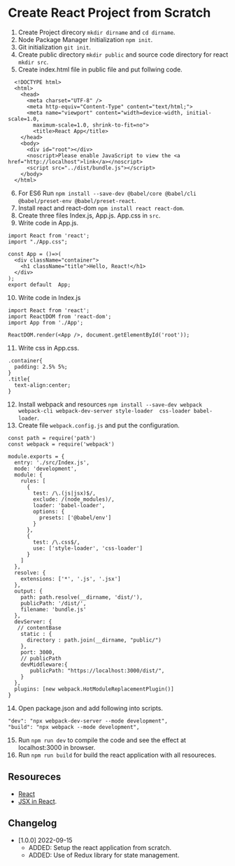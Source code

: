 # Create React Project from Scratch

  1. Create Project direcory `mkdir dirname` and `cd dirname`.
  2. Node Package Manager Initialization `npm init`.
  3. Git initialization `git init`.
  4. Create public directory `mkdir public` and source code directory for react `mkdir src`.
  5. Create index.html file in public file and put follwing code.

```
  <!DOCTYPE html>
  <html>
    <head>
      <meta charset="UTF-8" />
      <meta http-equiv="Content-Type" content="text/html;">
      <meta name="viewport" content="width=device-width, initial-scale=1.0,
        maximum-scale=1.0, shrink-to-fit=no">
        <title>React App</title>
    </head>
    <body>
      <div id="root"></div>
      <noscript>Please enable JavaScript to view the <a href="http://localhost">link</a></noscript>
      <script src="../dist/bundle.js"></script>
    </body>
  </html>
```

  6. For ES6 Run `npm install --save-dev @babel/core @babel/cli @babel/preset-env @babel/preset-react`.
  7. Install react and react-dom `npm install react react-dom`.
  8. Create three files Index.js, App.js. App.css in `src`.
  9. Write code in App.js.
```
import React from 'react';
import "./App.css";

const App = ()=>(
  <div className="container">
    <h1 className="title">Hello, React!</h1>
  </div>
);
export default  App;
```
  10. Write code in Index.js
```
import React from 'react';
import ReactDOM from 'react-dom';
import App from './App';

ReactDOM.render(<App />, document.getElementById('root'));
```

  11. Write css in App.css.
```
.container{
  padding: 2.5% 5%;
}
.title{
  text-align:center;
}
```

  12. Install webpack and resources `npm install --save-dev webpack webpack-cli webpack-dev-server style-loader  css-loader babel-loader`.
  13. Create file `webpack.config.js` and put the configuration.

```
const path = require('path')
const webpack = require('webpack')

module.exports = {
  entry: './src/Index.js',
  mode: 'development',
  module: {
    rules: [
      {
        test: /\.(js|jsx)$/,
        exclude: /(node_modules)/,
        loader: 'babel-loader',
        options: {
          presets: ['@babel/env']
        }
      },
      {
        test: /\.css$/,
        use: ['style-loader', 'css-loader']
      }
    ]
  },
  resolve: {
    extensions: ['*', '.js', '.jsx']
  },
  output: {
    path: path.resolve(__dirname, 'dist/'),
    publicPath: '/dist/',
    filename: 'bundle.js'
  },
  devServer: {
   // contentBase
    static : {
      directory : path.join(__dirname, "public/")
    },
    port: 3000,
    // publicPath
    devMiddleware:{
       publicPath: "https://localhost:3000/dist/",
    }
  },
  plugins: [new webpack.HotModuleReplacementPlugin()]
}

```
  14. Open package.json and add following into scripts.

```
"dev": "npx webpack-dev-server --mode development",
"build": "npx webpack --mode development",
```
  15. Run `npm run dev` to compile the code and see the effect at localhost:3000 in browser.
  16. Run `npm run build` for build the react application with all resoureces.

## Resoureces
  - [React](https://reactjs.org/docs/getting-started.html)
  - [JSX in React](https://www.w3schools.com/react/react_jsx.asp).

## Changelog
  - [1.0.0] 2022-09-15
    - ADDED: Setup the react application from scratch.
    - ADDED: Use of Redux library for state management.
